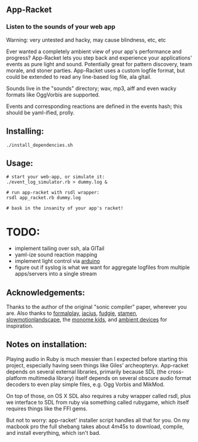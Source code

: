 ## App-Racket
### Listen to the sounds of your web app

Warning: very untested and hacky, may cause blindness, etc, etc

Ever wanted a completely ambient view of your app's performance and
progress? App-Racket lets you step back and experience your
applications' events as pure light and sound. Potentially great for
pattern discovery, team morale, and stoner parties. App-Racket uses
a custom logfile format, but could be extended to read any line-based
log file, ala gltail.

Sounds live in the "sounds" directory; wav, mp3, aiff and even wacky formats like OggVorbis are supported.

Events and corresponding reactions are defined in the events hash;
this should be yaml-ified, prolly.

## Installing:

    ./install_dependencies.sh

## Usage:

    # start your web-app, or simulate it:
    ./event_log_simulator.rb > dummy.log &

    # run app-racket with rsdl wrapper:
    rsdl app_racket.rb dummy.log

    # bask in the insanity of your app's racket!

# TODO:
 * implement tailing over ssh, ala GlTail
 * yaml-ize sound reaction mapping
 * implement light control via [arduino](http://rad.rubyforge.org/)
 * figure out if syslog is what we want for aggregate logfiles from
   multiple apps/servers into a single stream

## Acknowledgements:
Thanks to the author of the original "sonic compiler" paper, wherever you are. Also thanks to
[formalplay](http://formalplay.com),
[jacius](http://github.com/jacius),
[fudgie](http://www.fudgie.org),
[stamen](http://stamen.com/),
[slowmotionlandscape](http://companypolicy.tv),
the [monome kids](http://monome.org/),
and [ambient devices](http://ambientdevices.myshopify.com/products/stock-orb)
for inspiration. 

## Notes on installation:
Playing audio in Ruby is much messier than I expected before starting
this project, especially having seen things like Giles' archeopteryx.
App-racket depends on several external libraries, primarily because
SDL (the cross-platform multimedia library) itself depends on several
obscure audio format decoders to even play simple files, e.g. Ogg
Vorbis and MikMod.

On top of those, on OS X SDL also requires a ruby wrapper called
rsdl, plus we interface to SDL from ruby via something called
rubygame, which itself requires things like the FFI gems.

But not to worry: app-racket' installer script handles all that
for you. On my macbook pro the full shebang takes about 4m45s to
download, compile, and install everything, which isn't bad.
